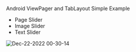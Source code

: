 Android ViewPager and TabLayout Simple Example

- Page Slider
- Image Slider
- Text Slider

![Dec-22-2022 00-30-14](https://user-images.githubusercontent.com/34043760/209006201-81c8706e-bea4-4f5d-a6cc-b58da9b610e6.gif)
